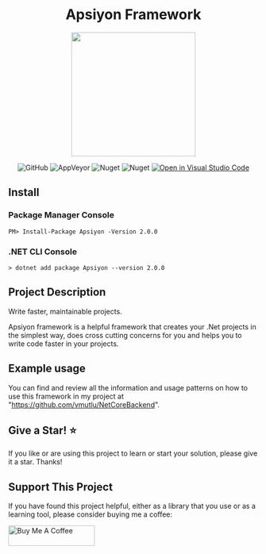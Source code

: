  <h1 align="center"> 
  Apsiyon Framework
 </h1>
 
<p align="center"> 
  <img src="https://user-images.githubusercontent.com/50150182/133311138-b29b279b-d54f-45c3-8794-0aa604e211b0.png" width="250">
</p>

<div align="center"> 
  
![GitHub](https://img.shields.io/github/license/vmutlu/ApsiyonFramework) ![AppVeyor](https://img.shields.io/appveyor/build/vmutlu/apsiyonframework) ![Nuget](https://img.shields.io/nuget/v/Apsiyon) ![Nuget](https://img.shields.io/nuget/dt/Apsiyon) [![Open in Visual Studio Code](https://open.vscode.dev/badges/open-in-vscode.svg)](https://open.vscode.dev/vmutlu/ApsiyonFramework)
</div>

## Install

### Package Manager Console

```
PM> Install-Package Apsiyon -Version 2.0.0
```

### .NET CLI Console

```
> dotnet add package Apsiyon --version 2.0.0
```

## Project Description

Write faster, maintainable projects.

Apsiyon framework is a helpful framework that creates your .Net projects in the simplest way, does cross cutting concerns for you and helps you to write code faster in your projects.
 
## Example usage

You can find and review all the information and usage patterns on how to use this framework in my project at "https://github.com/vmutlu/NetCoreBackend".

## Give a Star! :star:
If you like or are using this project to learn or start your solution, please give it a star. Thanks!

## Support This Project

If you have found this project helpful, either as a library that you use or as a learning tool, please consider buying me a coffee:

<a href="https://www.buymeacoffee.com/vmutlu" target="_blank"><img src="https://www.buymeacoffee.com/assets/img/custom_images/orange_img.png" alt="Buy Me A Coffee" style="height: 41px !important;width: 174px !important" ></a>
